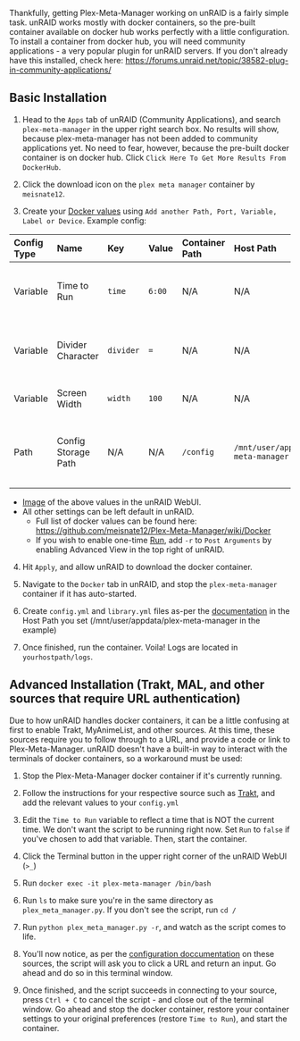Thankfully, getting Plex-Meta-Manager working on unRAID is a fairly simple task. unRAID works mostly with docker containers, so the pre-built container available on docker hub works perfectly with a little configuration.
To install a container from docker hub, you will need community applications - a very popular plugin for unRAID servers. If you don't already have this installed, check here: https://forums.unraid.net/topic/38582-plug-in-community-applications/

## Basic Installation

1. Head to the `Apps` tab of unRAID (Community Applications), and search `plex-meta-manager` in the upper right search box. No results will show, because plex-meta-manager has not been added to community applications yet. No need to fear, however, because the pre-built docker container is on docker hub. Click `Click Here To Get More Results From DockerHub`.

2. Click the download icon on the `plex meta manager` container by `meisnate12`.

3. Create your [Docker values](https://github.com/meisnate12/Plex-Meta-Manager-Wiki/blob/master/Docker.md) using `Add another Path, Port, Variable, Label or Device`. Example config:

| Config Type | Name | Key | Value | Container Path | Host Path | Access Mode | Description |
| :--- | :--- | :--- | :--- | :--- | :--- | :--- | :--- |
| Variable | Time to Run | `time` | `6:00` | N/A | N/A | N/A | Time to update each day. Format: HH:MM |
| Variable | Divider Character | `divider` | `=` | N/A | N/A | N/A | The character that divides the sections |
| Variable | Screen Width | `width` | `100` | N/A | N/A | N/A | An integer between 90 and 300 |
| Path | Config Storage Path | N/A | N/A | `/config` | `/mnt/user/appdata/plex-meta-manager` | Read/Write | Translation from docker container path to host path |

* [Image](https://i.imgur.com/2y8RPTt.png) of the above values in the unRAID WebUI.
* All other settings can be left default in unRAID.
  * Full list of docker values can be found here: https://github.com/meisnate12/Plex-Meta-Manager/wiki/Docker
  * If you wish to enable one-time [Run](https://github.com/meisnate12/Plex-Meta-Manager/wiki/Docker), add `-r` to `Post Arguments` by enabling Advanced View in the top right of unRAID.
  
4. Hit `Apply`, and allow unRAID to download the docker container.

5. Navigate to the `Docker` tab in unRAID, and stop the `plex-meta-manager` container if it has auto-started.

6. Create `config.yml` and `library.yml` files as-per the [documentation](https://github.com/meisnate12/Plex-Meta-Manager/wiki/Configuration-File) in the Host Path you set (/mnt/user/appdata/plex-meta-manager in the example)

7. Once finished, run the container. Voila! Logs are located in `yourhostpath/logs`.

## Advanced Installation (Trakt, MAL, and other sources that require URL authentication)

Due to how unRAID handles docker containers, it can be a little confusing at first to enable Trakt, MyAnimeList, and other sources. At this time, these sources require you to follow through to a URL, and provide a code or link to Plex-Meta-Manager. unRAID doesn't have a built-in way to interact with the terminals of docker containers, so a workaround must be used:

1. Stop the Plex-Meta-Manager docker container if it's currently running.

2. Follow the instructions for your respective source such as [Trakt](https://github.com/meisnate12/Plex-Meta-Manager/wiki/Trakt-Attributes), and add the relevant values to your `config.yml`

3. Edit the `Time to Run` variable to reflect a time that is NOT the current time. We don't want the script to be running right now. Set `Run` to `false` if you've chosen to add that variable. Then, start the container.

4. Click the Terminal button in the upper right corner of the unRAID WebUI (`>_`)

5. Run `docker exec -it plex-meta-manager /bin/bash`

6. Run `ls` to make sure you're in the same directory as `plex_meta_manager.py`. If you don't see the script, run `cd /`
  
7. Run `python plex_meta_manager.py -r`, and watch as the script comes to life.

8. You'll now notice, as per the [configuration doccumentation](https://github.com/meisnate12/Plex-Meta-Manager/wiki/Configuration-File) on these sources, the script will ask you to click a URL and return an input. Go ahead and do so in this terminal window.

9. Once finished, and the script succeeds in connecting to your source, press `Ctrl + C` to cancel the script - and close out of the terminal window. Go ahead and stop the docker container, restore your container settings to your original preferences (restore `Time to Run`), and start the container.
